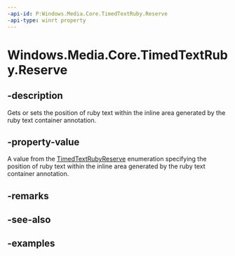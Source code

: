 ```yaml
---
-api-id: P:Windows.Media.Core.TimedTextRuby.Reserve
-api-type: winrt property
---
```


# Windows.Media.Core.TimedTextRuby.Reserve

<!--
public Windows.Media.Core.TimedTextRubyReserve Reserve { get; set; }
-->


## -description

Gets or sets the position of ruby text within the inline area generated by the ruby text container annotation. 

## -property-value

A value from the [TimedTextRubyReserve](timedtextrubyreserve.md) enumeration specifying the position of ruby text within the inline area generated by the ruby text container annotation. 

## -remarks

## -see-also

## -examples


